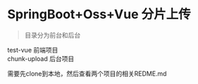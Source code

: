 # SpringBoot+Oss+Vue 分片上传

> 目录分为前台和后台

test-vue 前端项目  
chunk-upload 后台项目  
  
需要先clone到本地，然后查看两个项目的相关REDME.md
